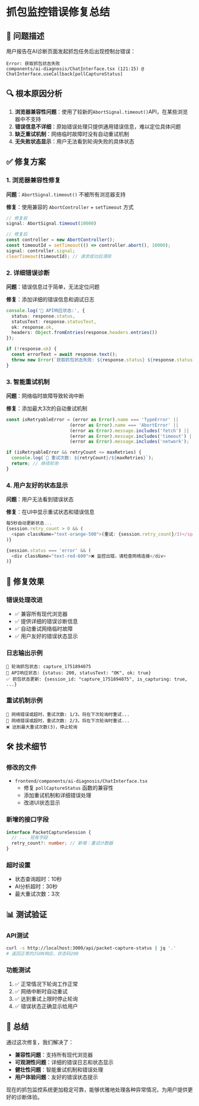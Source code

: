 # 抓包监控错误修复总结

## 🚨 问题描述

用户报告在AI诊断页面发起抓包任务后出现控制台错误：

```
Error: 获取抓包状态失败
components/ai-diagnosis/ChatInterface.tsx (121:15) @ ChatInterface.useCallback[pollCaptureStatus]
```

## 🔍 根本原因分析

1. **浏览器兼容性问题**：使用了较新的`AbortSignal.timeout()`API，在某些浏览器中不支持
2. **错误信息不详细**：原始错误处理只提供通用错误信息，难以定位具体问题
3. **缺乏重试机制**：网络临时故障时没有自动重试机制
4. **无失败状态显示**：用户无法看到轮询失败的具体状态

## ✅ 修复方案

### 1. 浏览器兼容性修复
**问题**：`AbortSignal.timeout()` 不被所有浏览器支持

**修复**：使用兼容的 `AbortController` + `setTimeout` 方式
```typescript
// 修复前
signal: AbortSignal.timeout(10000)

// 修复后
const controller = new AbortController();
const timeoutId = setTimeout(() => controller.abort(), 10000);
signal: controller.signal;
clearTimeout(timeoutId); // 请求成功后清除
```

### 2. 详细错误诊断
**问题**：错误信息过于简单，无法定位问题

**修复**：添加详细的错误信息和调试日志
```typescript
console.log('📡 API响应状态:', {
  status: response.status,
  statusText: response.statusText,
  ok: response.ok,
  headers: Object.fromEntries(response.headers.entries())
});

if (!response.ok) {
  const errorText = await response.text();
  throw new Error(`获取抓包状态失败: ${response.status} ${response.statusText} - ${errorText}`);
}
```

### 3. 智能重试机制
**问题**：网络临时故障导致轮询中断

**修复**：添加最大3次的自动重试机制
```typescript
const isRetryableError = (error as Error).name === 'TypeError' || 
                        (error as Error).name === 'AbortError' ||
                        (error as Error).message.includes('fetch') ||
                        (error as Error).message.includes('timeout') ||
                        (error as Error).message.includes('network');

if (isRetryableError && retryCount <= maxRetries) {
  console.log(`🔄 重试次数: ${retryCount}/${maxRetries}`);
  return; // 继续轮询
}
```

### 4. 用户友好的状态显示
**问题**：用户无法看到错误状态

**修复**：在UI中显示重试状态和错误信息
```typescript
每5秒自动更新状态...
{session.retry_count > 0 && (
  <span className="text-orange-500">(重试: {session.retry_count}/3)</span>
)}

{session.status === 'error' && (
  <div className="text-red-600">❌ 监控出错，请检查网络连接</div>
)}
```

## 🎯 修复效果

### 错误处理改进
- ✅ 兼容所有现代浏览器
- ✅ 提供详细的错误诊断信息
- ✅ 自动重试网络临时故障
- ✅ 用户友好的错误状态显示

### 日志输出示例
```
🔄 轮询抓包状态: capture_1751894075
📡 API响应状态: {status: 200, statusText: "OK", ok: true}
✅ 抓包状态更新: {session_id: "capture_1751894075", is_capturing: true, ...}
```

### 重试机制示例
```
🔄 网络错误或超时，重试次数: 1/3，将在下次轮询时重试...
🔄 网络错误或超时，重试次数: 2/3，将在下次轮询时重试...
❌ 达到最大重试次数(3)，停止轮询
```

## 🛠️ 技术细节

### 修改的文件
- `frontend/components/ai-diagnosis/ChatInterface.tsx`
  - 修复 `pollCaptureStatus` 函数的兼容性
  - 添加重试机制和详细错误处理
  - 改进UI状态显示

### 新增的接口字段
```typescript
interface PacketCaptureSession {
  // ... 现有字段
  retry_count?: number; // 新增：重试计数器
}
```

### 超时设置
- 状态查询超时：10秒
- AI分析超时：30秒
- 最大重试次数：3次

## 📊 测试验证

### API测试
```bash
curl -s http://localhost:3000/api/packet-capture-status | jq '.'
# 返回正常的JSON响应，状态码200
```

### 功能测试
1. ✅ 正常情况下轮询工作正常
2. ✅ 网络中断时自动重试
3. ✅ 达到重试上限时停止轮询
4. ✅ 错误状态正确显示给用户

## 🎉 总结

通过这次修复，我们解决了：
- **兼容性问题**：支持所有现代浏览器
- **可观测性问题**：详细的错误日志和状态显示  
- **健壮性问题**：智能重试机制和错误处理
- **用户体验问题**：友好的错误状态提示

现在的抓包监控系统更加稳定可靠，能够优雅地处理各种异常情况，为用户提供更好的诊断体验。 